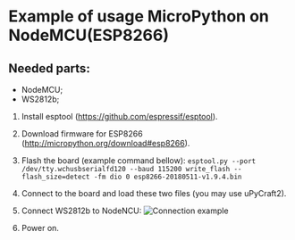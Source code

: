 # Example of usage MicroPython on NodeMCU(ESP8266)

## Needed parts:
* NodeMCU;
* WS2812b;

1. Install esptool (https://github.com/espressif/esptool).
2. Download firmware for ESP8266 (http://micropython.org/download#esp8266).
3. Flash the board (example command bellow):
```esptool.py --port /dev/tty.wchusbserialfd120 --baud 115200 write_flash --flash_size=detect -fm dio 0 esp8266-20180511-v1.9.4.bin```
4. Connect to the board and load these two files (you may use uPyCraft2).

5. Connect WS2812b to NodeNCU:
![Connection example](https://i.imgur.com/D0M5VyV.jpg)
6. Power on.
